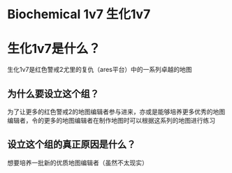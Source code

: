 # Biochemical 1v7 生化1v7
# 生化1v7是什么？ 
生化1v7是红色警戒2尤里的复仇（ares平台）中的一系列卓越的地图 
## 为什么要设立这个组？
为了让更多的红色警戒2的地图编辑者参与进来，亦或是能够培养更多优秀的地图编辑者，令的更多的地图编辑者在制作地图时可以根据这系列的地图进行练习
## 设立这个组的真正原因是什么？
想要培养一批新的优质地图编辑者（虽然不太现实）
